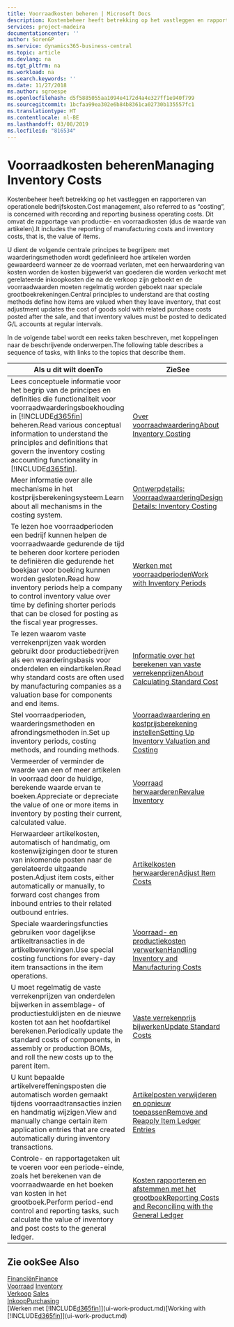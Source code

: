 ```yaml
---
title: Voorraadkosten beheren | Microsoft Docs
description: Kostenbeheer heeft betrekking op het vastleggen en rapporteren van operationele bedrijfskosten. Dit omvat de rapportage van productie- en voorraadkosten (dus de waarde van artikelen).
services: project-madeira
documentationcenter: ''
author: SorenGP
ms.service: dynamics365-business-central
ms.topic: article
ms.devlang: na
ms.tgt_pltfrm: na
ms.workload: na
ms.search.keywords: ''
ms.date: 11/27/2018
ms.author: sgroespe
ms.openlocfilehash: d5f5885055aa1094e4172d4a4e327ff1e940f799
ms.sourcegitcommit: 1bcfaa99ea302e6b84b8361ca02730b135557fc1
ms.translationtype: HT
ms.contentlocale: nl-BE
ms.lasthandoff: 03/08/2019
ms.locfileid: "816534"
---
```

# <a name="managing-inventory-costs"></a><span data-ttu-id="9f552-104">Voorraadkosten beheren</span><span class="sxs-lookup"><span data-stu-id="9f552-104">Managing Inventory Costs</span></span>
<span data-ttu-id="9f552-105">Kostenbeheer heeft betrekking op het vastleggen en rapporteren van operationele bedrijfskosten.</span><span class="sxs-lookup"><span data-stu-id="9f552-105">Cost management, also referred to as “costing”, is concerned with recording and reporting business operating costs.</span></span> <span data-ttu-id="9f552-106">Dit omvat de rapportage van productie- en voorraadkosten (dus de waarde van artikelen).</span><span class="sxs-lookup"><span data-stu-id="9f552-106">It includes the reporting of manufacturing costs and inventory costs, that is, the value of items.</span></span>   

<span data-ttu-id="9f552-107">U dient de volgende centrale principes te begrijpen: met waarderingsmethoden wordt gedefinieerd hoe artikelen worden gewaardeerd wanneer ze de voorraad verlaten, met een herwaardering van kosten worden de kosten bijgewerkt van goederen die worden verkocht met gerelateerde inkoopkosten die na de verkoop zijn geboekt en de voorraadwaarden moeten regelmatig worden geboekt naar speciale grootboekrekeningen.</span><span class="sxs-lookup"><span data-stu-id="9f552-107">Central principles to understand are that costing methods define how items are valued when they leave inventory, that cost adjustment updates the cost of goods sold with related purchase costs posted after the sale, and that inventory values must be posted to dedicated G/L accounts at regular intervals.</span></span>

<span data-ttu-id="9f552-108">In de volgende tabel wordt een reeks taken beschreven, met koppelingen naar de beschrijvende onderwerpen.</span><span class="sxs-lookup"><span data-stu-id="9f552-108">The following table describes a sequence of tasks, with links to the topics that describe them.</span></span>

|<span data-ttu-id="9f552-109">**Als u dit wilt doen**</span><span class="sxs-lookup"><span data-stu-id="9f552-109">**To**</span></span>|<span data-ttu-id="9f552-110">**Zie**</span><span class="sxs-lookup"><span data-stu-id="9f552-110">**See**</span></span>|  
|------------|-------------|  
|<span data-ttu-id="9f552-111">Lees conceptuele informatie voor het begrip van de principes en definities die functionaliteit voor voorraadwaarderingsboekhouding in [!INCLUDE[d365fin](includes/d365fin_md.md)] beheren.</span><span class="sxs-lookup"><span data-stu-id="9f552-111">Read various conceptual information to understand the principles and definitions that govern the inventory costing accounting functionality in [!INCLUDE[d365fin](includes/d365fin_md.md)].</span></span>|[<span data-ttu-id="9f552-112">Over voorraadwaardering</span><span class="sxs-lookup"><span data-stu-id="9f552-112">About Inventory Costing</span></span>](finance-learn-about-costing.md)|  
|<span data-ttu-id="9f552-113">Meer informatie over alle mechanisme in het kostprijsberekeningsysteem.</span><span class="sxs-lookup"><span data-stu-id="9f552-113">Learn about all mechanisms in the costing system.</span></span>|[<span data-ttu-id="9f552-114">Ontwerpdetails: Voorraadwaardering</span><span class="sxs-lookup"><span data-stu-id="9f552-114">Design Details: Inventory Costing</span></span>](design-details-inventory-costing.md)|
|<span data-ttu-id="9f552-115">Te lezen hoe voorraadperioden een bedrijf kunnen helpen de voorraadwaarde gedurende de tijd te beheren door kortere perioden te definiëren die gedurende het boekjaar voor boeking kunnen worden gesloten.</span><span class="sxs-lookup"><span data-stu-id="9f552-115">Read how inventory periods help a company to control inventory value over time by defining shorter periods that can be closed for posting as the fiscal year progresses.</span></span>|[<span data-ttu-id="9f552-116">Werken met voorraadperioden</span><span class="sxs-lookup"><span data-stu-id="9f552-116">Work with Inventory Periods</span></span>](finance-how-to-work-with-inventory-periods.md)|
|<span data-ttu-id="9f552-117">Te lezen waarom vaste verrekenprijzen vaak worden gebruikt door productiebedrijven als een waarderingsbasis voor onderdelen en eindartikelen.</span><span class="sxs-lookup"><span data-stu-id="9f552-117">Read why standard costs are often used by manufacturing companies as a valuation base for components and end items.</span></span>|[<span data-ttu-id="9f552-118">Informatie over het berekenen van vaste verrekenprijzen</span><span class="sxs-lookup"><span data-stu-id="9f552-118">About Calculating Standard Cost</span></span>](finance-about-calculating-standard-cost.md)|
|<span data-ttu-id="9f552-119">Stel voorraadperioden, waarderingsmethoden en afrondingsmethoden in.</span><span class="sxs-lookup"><span data-stu-id="9f552-119">Set up inventory periods, costing methods, and rounding methods.</span></span>|[<span data-ttu-id="9f552-120">Voorraadwaardering en kostprijsberekening instellen</span><span class="sxs-lookup"><span data-stu-id="9f552-120">Setting Up Inventory Valuation and Costing</span></span>](finance-set-up-inventory-valuation-and-costing.md)|
|<span data-ttu-id="9f552-121">Vermeerder of verminder de waarde van een of meer artikelen in voorraad door de huidige, berekende waarde ervan te boeken.</span><span class="sxs-lookup"><span data-stu-id="9f552-121">Appreciate or depreciate the value of one or more items in inventory by posting their current, calculated value.</span></span>|[<span data-ttu-id="9f552-122">Voorraad herwaarderen</span><span class="sxs-lookup"><span data-stu-id="9f552-122">Revalue Inventory</span></span>](inventory-how-revalue-inventory.md)|
|<span data-ttu-id="9f552-123">Herwaardeer artikelkosten, automatisch of handmatig, om kostenwijzigingen door te sturen van inkomende posten naar de gerelateerde uitgaande posten.</span><span class="sxs-lookup"><span data-stu-id="9f552-123">Adjust item costs, either automatically or manually, to forward cost changes from inbound entries to their related outbound entries.</span></span>|[<span data-ttu-id="9f552-124">Artikelkosten herwaarderen</span><span class="sxs-lookup"><span data-stu-id="9f552-124">Adjust Item Costs</span></span>](inventory-how-adjust-item-costs.md)|
|<span data-ttu-id="9f552-125">Speciale waarderingsfuncties gebruiken voor dagelijkse artikeltransacties in de artikelbewerkingen.</span><span class="sxs-lookup"><span data-stu-id="9f552-125">Use special costing functions for every-day item transactions in the item operations.</span></span>|[<span data-ttu-id="9f552-126">Voorraad- en productiekosten verwerken</span><span class="sxs-lookup"><span data-stu-id="9f552-126">Handling Inventory and Manufacturing Costs</span></span>](finance-handle-inventory-and-manufacturing-costs.md)|  
|<span data-ttu-id="9f552-127">U moet regelmatig de vaste verrekenprijzen van onderdelen bijwerken in assemblage- of productiestuklijsten en de nieuwe kosten tot aan het hoofdartikel berekenen.</span><span class="sxs-lookup"><span data-stu-id="9f552-127">Periodically update the standard costs of components, in assembly or production BOMs, and roll the new costs up to the parent item.</span></span>|[<span data-ttu-id="9f552-128">Vaste verrekenprijs bijwerken</span><span class="sxs-lookup"><span data-stu-id="9f552-128">Update Standard Costs</span></span>](finance-how-to-update-standard-costs.md)|
|<span data-ttu-id="9f552-129">U kunt bepaalde artikelvereffeningsposten die automatisch worden gemaakt tijdens voorraadtransacties inzien en handmatig wijzigen.</span><span class="sxs-lookup"><span data-stu-id="9f552-129">View and manually change certain item application entries that are created automatically during inventory transactions.</span></span>|[<span data-ttu-id="9f552-130">Artikelposten verwijderen en opnieuw toepassen</span><span class="sxs-lookup"><span data-stu-id="9f552-130">Remove and Reapply Item Ledger Entries</span></span>](finance-how-to-remove-and-reapply-item-entries.md)|
|<span data-ttu-id="9f552-131">Controle- en rapportagetaken uit te voeren voor een periode-einde, zoals het berekenen van de voorraadwaarde en het boeken van kosten in het grootboek.</span><span class="sxs-lookup"><span data-stu-id="9f552-131">Perform period-end control and reporting tasks, such calculate the value of inventory and post costs to the general ledger.</span></span>|[<span data-ttu-id="9f552-132">Kosten rapporteren en afstemmen met het grootboek</span><span class="sxs-lookup"><span data-stu-id="9f552-132">Reporting Costs and Reconciling with the General Ledger</span></span>](finance-report-costs-and-reconcile-with-the-general-ledger.md)|

## <a name="see-also"></a><span data-ttu-id="9f552-133">Zie ook</span><span class="sxs-lookup"><span data-stu-id="9f552-133">See Also</span></span>  
 [<span data-ttu-id="9f552-134">Financiën</span><span class="sxs-lookup"><span data-stu-id="9f552-134">Finance</span></span>](finance.md)  
 <span data-ttu-id="9f552-135">[Voorraad](inventory-manage-inventory.md) </span><span class="sxs-lookup"><span data-stu-id="9f552-135">[Inventory](inventory-manage-inventory.md) </span></span>  
 <span data-ttu-id="9f552-136">[Verkoop](sales-manage-sales.md) </span><span class="sxs-lookup"><span data-stu-id="9f552-136">[Sales](sales-manage-sales.md) </span></span>  
 [<span data-ttu-id="9f552-137">Inkoop</span><span class="sxs-lookup"><span data-stu-id="9f552-137">Purchasing</span></span>](purchasing-manage-purchasing.md)  
 <span data-ttu-id="9f552-138">[Werken met [!INCLUDE[d365fin](includes/d365fin_md.md)]](ui-work-product.md)</span><span class="sxs-lookup"><span data-stu-id="9f552-138">[Working with [!INCLUDE[d365fin](includes/d365fin_md.md)]](ui-work-product.md)</span></span>

